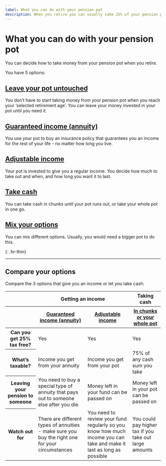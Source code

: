 ```yaml
---
label: What you can do with your pension pot
description: When you retire you can usually take 25% of your pension pot tax free and then choose from a range of options.
---
```

# What you can do with your pension pot

You can decide how to take money from your pension pot when you retire.

You have 5 options:

<div class="options-overview">
  <div class="options-overview__item">
    <div class="circle circle--s circle--leave-pot-untouched"></div>
    <h2><a href="/leave-pot-untouched">Leave your pot untouched</a></h2>
    <p>You don’t have to start taking money from your pension pot when you reach your ‘selected retirement age’. You can leave your money invested in your pot until you need it.</p>
  </div>
  <div class="options-overview__item">
    <div class="circle circle--s circle--guaranteed-income"></div>
    <h2><a href="/guaranteed-income">Guaranteed income (annuity)</a></h2>
    <p>You use your pot to buy an insurance policy that guarantees you an income for the rest of your life - no matter how long you live.</p>
  </div>
  <div class="options-overview__item">
    <div class="circle circle--s circle--adjustable-income"></div>
    <h2><a href="/adjustable-income">Adjustable income</a></h2>
    <p>Your pot is invested to give you a regular income. You decide how much to take out and when, and how long you want it to last.</p>
  </div>
  <div class="options-overview__item">
    <div class="circle circle--s circle--take-cash"></div>
    <h2><a href="/take-cash">Take cash</a></h2>
    <p>You can take cash in chunks until your pot runs out, or take your whole pot in one go.</p>
  </div>
  <div class="options-overview__item">
    <div class="circle circle--s circle--mix-options"></div>
    <h2><a href="/mix-options">Mix your options</a></h2>
    <p>You can mix different options. Usually, you would need a bigger pot to do this.</p>
  </div>
</div>

{: .hr-thin}
* * *

## Compare your options

Compare the 3 options that give you an income or let you take cash:

<div class="ga-options-table">
  <table class="options-table">
    <thead>
    <tr class="options-table__tr-first">
      <th class="col-1"></th>
      <th colspan="2" class="col-2-3">Getting an income</th>
      <th class="col-4">Taking cash</th>
    </tr>
    <tr>
      <th class="col-1"></th>
      <th class="col-2 options-table__annuity">
        <div class="options-table__hr"></div>
        <a href="/guaranteed-income">Guaranteed income (annuity)</a>
      </th>
      <th class="col-3 options-table__flexible">
        <div class="options-table__hr"></div>
        <a href="/adjustable-income">Adjustable income</a>
      </th>
      <th class="col-4 options-table__cash">
        <div class="options-table__hr"></div>
        <a href="/take-cash">In chunks or your whole pot</a>
      </th>
    </tr>
    </thead>
    <tbody>
    <tr>
      <th class="col-1">
        <div class="th-inner">
          <span class="th-text">Can you get 25% tax free?</span>
        </div>
      </th>
      <td class="col-2">Yes</td>
      <td class="col-3">Yes</td>
      <td class="col-4">Yes</td>
    </tr>
    <tr>
      <th class="col-1">
        <div class="th-inner">
          <span class="th-text">What’s taxable?</span>
        </div>
      </th>
      <td class="col-2">Income you get from your annuity</td>
      <td class="col-3">Income you get from your pot</td>
      <td>75% of any cash sum you take </td>
    </tr>
    <tr>
      <th class="col-1">
        <div class="th-inner">
          <span class="th-text">Leaving your pension to someone</span>
        </div>
      </th>
      <td class="col-2">You need to buy a special type of annuity that pays out to someone else after you die</td>
      <td class="col-3">Money left in your fund can be passed on</td>
      <td>Money left in your pot can be passed on</td>
    </tr>
    <tr>
      <th class="col-1">
        <div class="th-inner">
          <span class="th-text">Watch out for</span>
        </div>
      </th>
      <td class="col-2">There are different types of annuities - make sure you buy the right one for your circumstances</td>
      <td class="col-3">You need to review your fund regularly so you know how much income you can take and make it last as long as possible</td>
      <td>You could pay higher tax if you take out large amounts</td>
    </tr>
    </tbody>
  </table>
</div>
